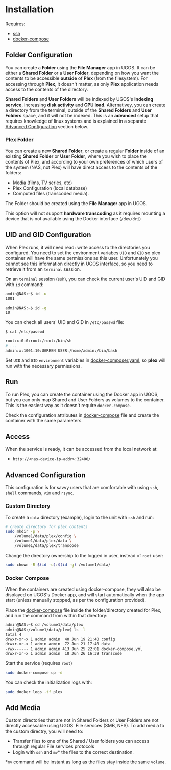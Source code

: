 # Installation

Requires:
- [ssh](../docs/setup-ssh.md)
- [docker-compose](../docs/install-docker-compose.md)

## Folder Configuration
You can create a **Folder** using the **File Manager** app in UGOS. It can be either a **Shared Folder** or a **User Folder**, depending on how you want the contents to be accessible **outside** of **Plex** (from the filesystem). For accessing through **Plex**, it doesn't matter, as only **Plex** application needs access to the contents of the directory.

**Shared Folders** and **User Folders** will be indexed by UGOS's **Indexing service**, increasing **disk activity** and **CPU load**. Alternativey, you can create a directory from the terminal, outside of the **Shared Folders** and **User Folders** space, and it will not be indexed. This is an **advanced** setup that requires knowledge of linux systems and is explained in a separate [Advanced Configuration](#advanced-configuration) section below.

### Plex Folder
You can create a new **Shared Folder**, or create a regular **Folder** inside of an existing **Shared Folder** or **User Folder**, where you wish to place the contents of Plex, and according to your own preferences of which users of the system (NAS, not Plex) will have direct access to the contents of the folders:
- Media (films, TV series, etc)
- Plex Configuration (local database)
- Computed files (transcoded media).

The Folder should be created using the **File Manager** app in UGOS. 

This option will not support **hardware transcoding** as it requires mounting a device that is not available using the Docker interface (`/dev/dri`)

## UID and GID Configuration
When Plex runs, it will need read+write access to the directories you configured. You need to set the environment variabes `UID` and `GID` so plex container will have the same permissions as this user. Unfortunately you cannot see this information directly in UGOS interface, so you need to retrieve it from an `terminal` session.

On an `terminal` session (`ssh`), you can check the current user's UID and GID with `id` command:
```sh
amdin@NAS:~$ id -u
1001

admin@NAS:~$ id -g
10
```

You can check all users' UID and GID in `/etc/passwd` file:

```sh
$ cat /etc/passwd
```

```sh
root:x:0:0:root:/root:/bin/sh
# ...
admin:x:1001:10:UGREEN USER:/home/admin:/bin/bash
```
Set `UID` and `GID` `environment` variables in [docker-composer.yaml](./docker-composer.yaml), so **plex** will run with the necessary permissions.

## Run
To run Plex, you can create the container using the Docker app in UGOS, but you can only map Shared and User Folders as volumes to the container. This is the easiest way as it doesn't require `docker-compose`.

Check the configuration attributes in [docker-compose](./docker-compose.yaml) file and create the container with the same parameters.

## Access
When the service is ready, it can be accessed from the local network at:
- `http://<nas-device-ip-addr>:32400/`

## Advanced Configuration
This configuration is for savvy users that are comfortable with using `ssh`, `shell` commands, `vim` and `rsync`.

### Custom Directory
To create a `data` directory (example), login to the unit with `ssh` and run:
```sh
# create directory for plex contents
sudo mkdir -p \
    /volume1/data/plex/config \
    /volume1/data/plex/data \
    /volume1/data/plex/transcode
```

Change the directory ownership to the logged in user, instead of `root` user:

```sh
sudo chown -R $(id -u):$(id -g) /volume1/data/
```

### Docker Compose
When the containers are created using docker-compose, they will also be displayed on UGOS's Docker app, and will start automatically when the app start (unless manually stopped, as per the configuration provided).

Place the [docker-compose](./docker-compose.yaml) file inside the folder/directory created for Plex, and run the command from within that directory:
```sh
admin@NAS:~$ cd /volume1/data/plex
admin@NAS:/volume1/data/plex$ ls -l
total 4
drwxr-xr-x 1 admin admin  40 Jun 19 21:40 config
drwxr-xr-x 1 admin admin  72 Jun 21 17:40 data
-rwx------ 1 admin admin 413 Jun 25 22:01 docker-compose.yml
drwxr-xr-x 1 admin admin  18 Jun 26 16:39 transcode
```

Start the service (requires `root`)
```sh
sudo docker-compose up -d
```

You can check the initialization logs with:
```sh
sudo docker logs -tf plex
```

## Add Media
Custom directories that are not in Shared Folders or User Folders are not directly accessable using UGOS' File services (SMB, NFS). To add media to the custom directry, you will need to:
- Transfer files to one of the Shared / User folders you can access through regular File services protocols
- Login with `ssh` and `mv`* the files to the correct destination.

\*`mv` command will be instant as long as the files stay inside the same `volume`.